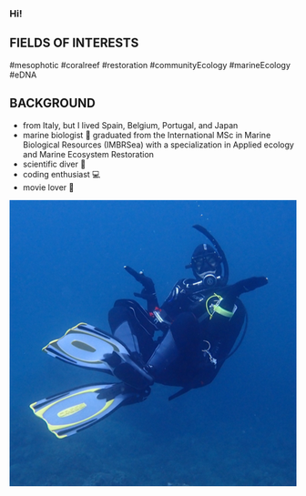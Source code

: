 ### Hi! 

## FIELDS OF INTERESTS 
#mesophotic #coralreef #restoration #communityEcology #marineEcology #eDNA

## **BACKGROUND**
- from Italy, but I lived Spain, Belgium, Portugal, and Japan
- marine biologist :lab_coat: graduated from the International MSc in Marine Biological Resources (IMBRSea) with a specialization in Applied ecology and Marine Ecosystem Restoration
- scientific diver :diving_mask:
- coding enthusiast :computer:
- movie lover :movie_camera:


![This is an image](/285828246_691197322171356_5349554283590627471_n.png)

